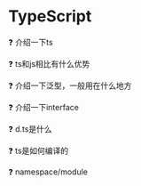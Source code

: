 # TypeScript

❓ 介绍一下ts

❓ ts和js相比有什么优势

❓ 介绍一下泛型，一般用在什么地方

❓ 介绍一下interface

❓ d.ts是什么

❓ ts是如何编译的

❓ namespace/module
